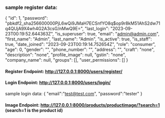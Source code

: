 ### sample register data:
{
    "id": 1,
    "password": "pbkdf2_sha256$600000$PjL6wQi9JMaH7ECSnfYO8q$op9r8kM51AhS2dw71q4QUjA9X4wh4G2A3csG/nMwQ9E=",
    "last_login": "2023-09-23T00:19:52.644363Z",
    "is_superuser": true,
    "email": "admin@admin.com",
    "first_name": "Admin",
    "last_name": "Admin",
    "is_active": true,
    "is_staff": true,
    "date_joined": "2023-09-23T00:19:14.752654Z",
    "role": "consumer",
    "age": 0,
    "gender": "",
    "phone_number": "",
    "address": "",
    "craft": "none",
    "description": "none",
    "profile_image": null,
    "gstin": "none",
    "company_name": null,
    "groups": [],
    "user_permissions": []
}

#### Register Endpoint: http://127.0.0.1:8000/users/register/
#### Login Endpoint: http://127.0.0.1:8000/users/login/

sample login data:
{
    "email":"test@test.com",
    "password":"tester"
}

#### Image Endpoint: http://127.0.0.1:8000/products/productimage/?search=1 (search=1 is the product id)